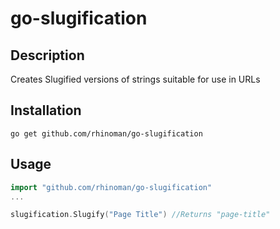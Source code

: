 go-slugification
================

Description
-----------
Creates Slugified versions of strings suitable for use in URLs

Installation
------------

```
go get github.com/rhinoman/go-slugification
```

Usage
-----

```go
import "github.com/rhinoman/go-slugification"
...

slugification.Slugify("Page Title") //Returns "page-title"

```


